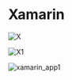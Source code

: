 # Xamarin


![X](https://user-images.githubusercontent.com/44413511/106394594-b507e000-63fd-11eb-8f8b-8cb2b90ac9b7.PNG)

![X1](https://user-images.githubusercontent.com/44413511/106394595-b5a07680-63fd-11eb-82f9-833a13b47e50.PNG)

![xamarin_app1](https://user-images.githubusercontent.com/44413511/106394596-b6390d00-63fd-11eb-9557-073788894457.png)

